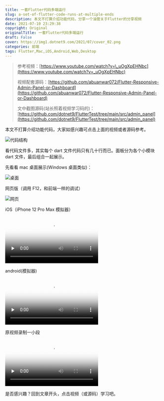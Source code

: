```yaml
---
title: 一套Flutter代码多端运行
slug: a-set-of-flutter-code-runs-at-multiple-ends
description: 本文不打算介绍功能代码，分享一个油管关于Flutter的分享视频
date: 2021-07-10 23:29:38
copyright: Original
originalTitle: 一套Flutter代码多端运行
draft: False
cover: https://img1.dotnet9.com/2021/07/cover_02.png
categories: 前端
tags: Flutter,Mac,iOS,Android,Web,Desktop
---
```


> 参考视频：[https://www.youtube.com/watch?v=\_uOgXpEHNbc](https://www.youtube.com/watch?v=_uOgXpEHNbc)
>
> 视频配套源码：[https://github.com/abuanwar072/Flutter-Responsive-Admin-Panel-or-Dashboard](https://github.com/abuanwar072/Flutter-Responsive-Admin-Panel-or-Dashboard)
>
> 文中截图源码(站长照着视频学习码的)：[https://github.com/dotnet9/FlutterTest/tree/main/src/admin_panel](https://github.com/dotnet9/FlutterTest/tree/main/src/admin_panel)

本文不打算介绍功能代码，大家如感兴趣可点击上面的视频或者源码参考。

![代码结构](https://img1.dotnet9.com/2021/07/0201.jpeg)

看代码文件多，其实每个 dart 文件代码只有几十行而已。面板分为各个小模块 dart 文件，最后组合一起展示。

先看看 mac 桌面展示(Windows 桌面类似)：

![桌面](https://img1.dotnet9.com/2021/07/0202.jpeg)

网页版（调用 F12，和前端一样的调试）

![网页](https://img1.dotnet9.com/2021/07/0203.jpeg)

iOS（iPhone 12 Pro Max 模拟器）

<video id="video" controls="" preload="none" poster="https://img1.dotnet9.com/2021/07/0204.png">
  <source id="mp4" src="https://img1.dotnet9.com/2021/07/0204.mp4" type="video/mp4">
</video>

android(模拟器)

<video id="video" controls="" preload="none" poster="https://img1.dotnet9.com/2021/07/0205.png">
  <source id="mp4" src="https://img1.dotnet9.com/2021/07/0205.mp4" type="video/mp4">
</video>

原视频录制一小段

<video id="video" controls="" preload="none" poster="https://img1.dotnet9.com/2021/07/0206.png">
  <source id="mp4" src="https://img1.dotnet9.com/2021/07/0206.mp4" type="video/mp4">
</video>

是否感兴趣？回到文章开头，点击视频（或源码）学习吧。
